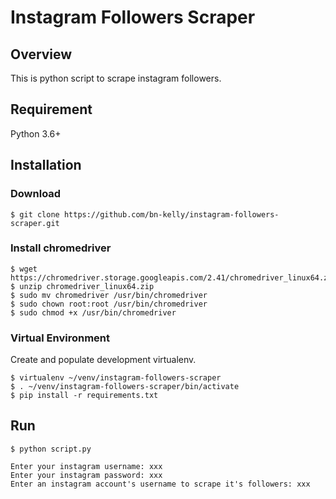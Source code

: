 # Instagram Followers Scraper

## Overview
This is python script to scrape instagram followers.

## Requirement
Python 3.6+

## Installation

### Download

```
$ git clone https://github.com/bn-kelly/instagram-followers-scraper.git
```

### Install chromedriver

```
$ wget https://chromedriver.storage.googleapis.com/2.41/chromedriver_linux64.zip
$ unzip chromedriver_linux64.zip
$ sudo mv chromedriver /usr/bin/chromedriver
$ sudo chown root:root /usr/bin/chromedriver
$ sudo chmod +x /usr/bin/chromedriver
```

### Virtual Environment
Create and populate development virtualenv.

```
$ virtualenv ~/venv/instagram-followers-scraper
$ . ~/venv/instagram-followers-scraper/bin/activate
$ pip install -r requirements.txt
```

## Run

```
$ python script.py

Enter your instagram username: xxx
Enter your instagram password: xxx
Enter an instagram account's username to scrape it's followers: xxx
```
